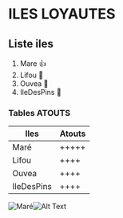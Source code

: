 # ILES LOYAUTES

## Liste iles
1. Mare :+1:
2. Lifou :metal:
3. Ouvea  :rocket:
4. IleDesPins :tada:

### Tables ATOUTS
Iles| Atouts
-----|------
Maré | +++++
Lifou |++++
Ouvea |++++
IleDesPins | ++++

![Maré](/images/Logo.png)![Alt Text](https://www.unjourencaledonie.com/wp-content/uploads/2017/07/randonnee-shabadran-mare_05.jpg)
